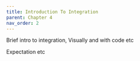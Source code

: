 ```yaml
---
title: Introduction To Integration
parent: Chapter 4
nav_order: 2
---
```


Brief intro to integration, Visually and with code etc

Expectation etc